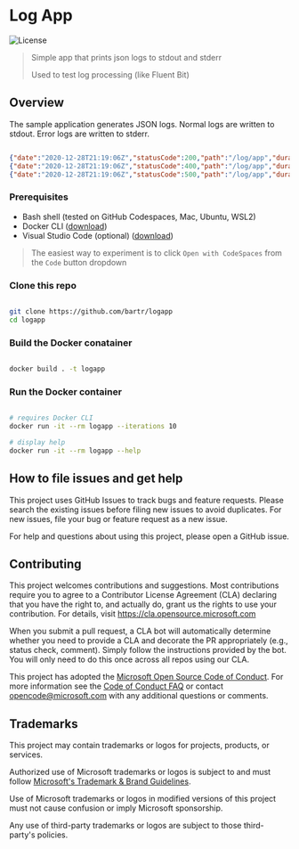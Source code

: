 # Log App

![License](https://img.shields.io/badge/license-MIT-green.svg)

> Simple app that prints json logs to stdout and stderr
>
> Used to test log processing (like Fluent Bit)

## Overview

The sample application generates JSON logs. Normal logs are written to stdout. Error logs are written to stderr.

```json

{"date":"2020-12-28T21:19:06Z","statusCode":200,"path":"/log/app","duration":78,"value":"HWIkixic"}
{"date":"2020-12-28T21:19:06Z","statusCode":400,"path":"/log/app","duration":9,"message":"Invalid Paramater"}
{"date":"2020-12-28T21:19:06Z","statusCode":500,"path":"/log/app","duration":266,"message":"Server Error"}

```

### Prerequisites

- Bash shell (tested on GitHub Codespaces, Mac, Ubuntu, WSL2)
- Docker CLI ([download](https://docs.docker.com/install/))
- Visual Studio Code (optional) ([download](https://code.visualstudio.com/download))

> The easiest way to experiment is to click `Open with CodeSpaces` from the `Code` button dropdown

### Clone this repo

```bash

git clone https://github.com/bartr/logapp
cd logapp

```

### Build the Docker conatainer

```bash

docker build . -t logapp

```

### Run the Docker container

```bash

# requires Docker CLI
docker run -it --rm logapp --iterations 10

# display help
docker run -it --rm logapp --help

```

## How to file issues and get help  

This project uses GitHub Issues to track bugs and feature requests. Please search the existing issues before filing new issues to avoid duplicates. For new issues, file your bug or feature request as a new issue.

For help and questions about using this project, please open a GitHub issue.

## Contributing

This project welcomes contributions and suggestions.  Most contributions require you to agree to a Contributor License Agreement (CLA) declaring that you have the right to, and actually do, grant us the rights to use your contribution. For details, visit <https://cla.opensource.microsoft.com>

When you submit a pull request, a CLA bot will automatically determine whether you need to provide a CLA and decorate the PR appropriately (e.g., status check, comment). Simply follow the instructions provided by the bot. You will only need to do this once across all repos using our CLA.

This project has adopted the [Microsoft Open Source Code of Conduct](https://opensource.microsoft.com/codeofconduct/). For more information see the [Code of Conduct FAQ](https://opensource.microsoft.com/codeofconduct/faq/) or contact [opencode@microsoft.com](mailto:opencode@microsoft.com) with any additional questions or comments.

## Trademarks

This project may contain trademarks or logos for projects, products, or services.

Authorized use of Microsoft trademarks or logos is subject to and must follow [Microsoft's Trademark & Brand Guidelines](https://www.microsoft.com/en-us/legal/intellectualproperty/trademarks/usage/general).

Use of Microsoft trademarks or logos in modified versions of this project must not cause confusion or imply Microsoft sponsorship.

Any use of third-party trademarks or logos are subject to those third-party's policies.

